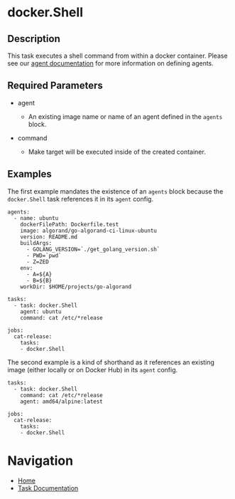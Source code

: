 # docker.Shell

## Description

This task executes a shell command from within a docker container.  Please see our [agent documentation](agents/README.md) for more information on defining agents.

## Required Parameters

* agent
  * An existing image name or name of an agent defined in the `agents` block.

* command
  * Make target will be executed inside of the created container.

## Examples

The first example mandates the existence of an `agents` block because the `docker.Shell` task references it in its `agent` config.

```
agents:
  - name: ubuntu
    dockerFilePath: Dockerfile.test
    image: algorand/go-algorand-ci-linux-ubuntu
    version: README.md
    buildArgs:
      - GOLANG_VERSION=`./get_golang_version.sh`
      - PWD=`pwd`
      - Z=ZED
    env:
      - A=${A}
      - B=${B}
    workDir: $HOME/projects/go-algorand

tasks:
  - task: docker.Shell
    agent: ubuntu
    command: cat /etc/*release

jobs:
  cat-release:
    tasks:
    - docker.Shell
```

The second example is a kind of shorthand as it references an existing image (either locally or on Docker Hub) in its `agent` config.

```
tasks:
  - task: docker.Shell
    command: cat /etc/*release
    agent: amd64/alpine:latest

jobs:
  cat-release:
    tasks:
    - docker.Shell
```

# Navigation

* [Home](../../README.md)
* [Task Documentation](README.md)

